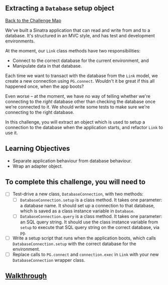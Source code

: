 ## Extracting a `Database` setup object

[Back to the Challenge Map](00_challenge_map.md)

We've built a Sinatra application that can read and write from and to a database. It's structured in an MVC style, and has test and development environments.

At the moment, our `Link` class methods have two responsibilities:

- Connect to the correct database for the current environment, and
- Manipulate data in that database.

Each time we want to transact with the database from the `Link` model, we create a new connection using `PG.connect`. Wouldn't it be great if this all happened once, when the app boots?

Even worse – at the moment, we have no way of telling whether we're connecting to the _right_ database other than checking the database once we're connected to it. We should write some tests to make sure we're connecting to the right database.

In this challenge, you will extract an object which is used to setup a connection to the database when the application starts, and refactor `Link` to use it.

## Learning Objectives

* Separate application behaviour from database behaviour.
* Wrap an adapter object.

## To complete this challenge, you will need to

- [ ] Test-drive a new class, `DatabaseConnection`, with two methods:
  - [ ] `DatabaseConnection.setup` is a class method. It takes one parameter: a database name. It should set up a connection to that database, which is saved as a class instance variable in `Database`.
  - [ ] `DatabaseConnection.query` is a class method. It takes one parameter: an SQL query string. It should use the class instance variable from `setup` to execute that SQL query string on the correct database, via `pg`.
- [ ] Write a setup script that runs when the application boots, which calls `DatabaseConnection.setup` with the correct database for the environment.
- [ ] Replace calls to `PG.connect` and `connection.exec` in `Link` with your new `DatabaseConnection` wrapper class.

## [Walkthrough](walkthroughs/10.md)
